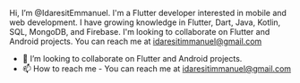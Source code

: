 Hi, I’m @IdaresitEmmanuel. I'm a Flutter developer interested in mobile and web development. I have growing knowledge in Flutter, Dart, Java, Kotlin, SQL, MongoDB, and Firebase. 
I'm looking to collaborate on Flutter and Android projects. You can reach me at idaresitimmanuel@gmail.com

<!-- - 👀 I’m interested in ... 
- 🌱 I’m currently learning ... -->
- 💞️ I’m looking to collaborate on Flutter and Android projects.
- 📫 How to reach me - You can reach me at idaresitimmanuel@gmail.com

<!---
IdaresitEmmanuel/IdaresitEmmanuel is a ✨ special ✨ repository because its `README.md` (this file) appears on your GitHub profile.
You can click the Preview link to take a look at your changes.
--->
